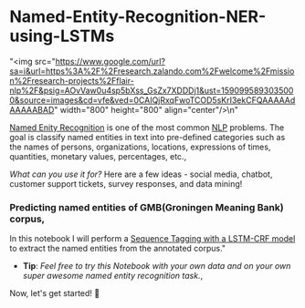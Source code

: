 # Named-Entity-Recognition-NER-using-LSTMs

"<img src=\"https://www.google.com/url?sa=i&url=https%3A%2F%2Fresearch.zalando.com%2Fwelcome%2Fmission%2Fresearch-projects%2Fflair-nlp%2F&psig=AOvVaw0u4sp5bXss_GsZx7XDDDj1&ust=1590995893035000&source=images&cd=vfe&ved=0CAIQjRxqFwoTCOD5sKrI3ekCFQAAAAAdAAAAABAD" width=\"800\" height=\"800\" align=\"center\"/>\n"

[Named Enity Recognition](https://en.wikipedia.org/wiki/Named-entity_recognition) is one of the most common [NLP](https://en.wikipedia.org/wiki/Natural-language_processing) problems. The goal is classify named entities in text into pre-defined categories such as the names of persons, organizations, locations, expressions of times, quantities, monetary values, percentages, etc.,
 
 *What can you use it for?* Here are a few ideas - social media, chatbot, customer support tickets, survey responses, and data mining!
    
  ### Predicting named entities of GMB(Groningen Meaning Bank) corpus,
  
   In this notebook I will perform a [Sequence Tagging with a LSTM-CRF model](https://www.depends-on-the-definition.com/sequence-tagging-lstm-crf/) to extract the named entities from the annotated corpus."
    
       
   - **Tip**: *Feel free to try this Notebook with your own data and on your own super awesome named entity recognition task.*,
    
   Now, let's get started! 🚀
   
